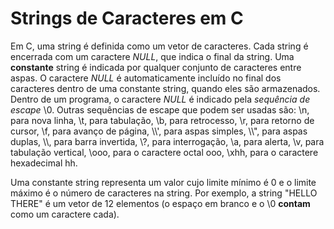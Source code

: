 # Strings de Caracteres em C

Em C, uma string é definida como um vetor de caracteres. Cada string é encerrada com um caractere _NULL_, que indica o final da string. Uma **constante** string é indicada por qualquer conjunto de caracteres entre aspas. O caractere _NULL_ é automaticamente incluído no final dos caracteres dentro de uma constante string, quando eles são armazenados. Dentro de um programa, o caractere _NULL_ é indicado pela _sequência de escape_ \\0. Outras sequências de escape que podem ser usadas são: \\n, para nova linha, \\t, para tabulação, \\b, para retrocesso, \\r, para retorno de cursor, \\f, para avanço de página, \\\\', para aspas simples, \\\\", para aspas duplas, \\\\, para barra invertida, \\?, para interrogação, \\a, para alerta, \\v, para tabulação vertical, \\ooo, para o caractere octal ooo, \\xhh, para o caractere hexadecimal hh.

Uma constante string representa um valor cujo limite mínimo é 0 e o limite máximo é o número de caracteres na string. Por exemplo, a string "HELLO THERE" é um vetor de 12 elementos (o espaço em branco e o \\0 **contam** como um caractere cada).
